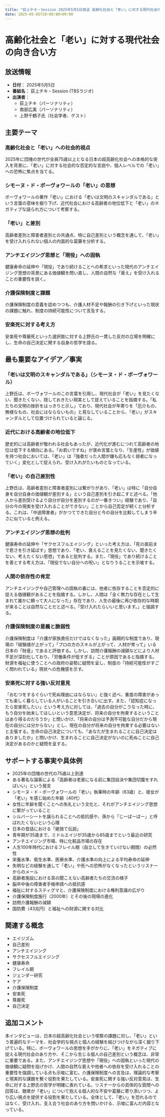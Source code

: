 ```yaml
---
title: "荻上チキ・Session 2025年5月5日放送 高齢化社会と「老い」に対する現代社会の向き合い方"
date: 2025-05-05T20:00:00+09:00
---
```


# 高齢化社会と「老い」に対する現代社会の向き合い方

## 放送情報
- **日付**： 2025年5月5日
- **番組名**： 荻上チキ・Session (TBSラジオ)
- **出演者**： 
  - 荻上チキ（パーソナリティ）
  - 南部広美（パーソナリティ）
  - 上野千鶴子氏（社会学者、ゲスト）

## 主要テーマ

### 高齢化社会と「老い」への社会的視点
2025年に団塊の世代が全員75歳以上となる日本の超高齢化社会への本格的な突入を背景に、「老い」に対する社会的な否定的な言説や、個人レベルでの「老い」への恐怖に焦点を当てる。

### シモーヌ・ド・ボーヴォワールの「老い」の思想
ボーヴォワールの著作「老い」における「老いは文明のスキャンダルである」という言葉の意味を掘り下げ、近代社会における高齢者の地位低下と「老い」のネガティブな語られ方について考察する。

### 「老い」と差別
高齢者差別と障害者差別との共通点、特に自己差別という概念を通して、「老い」を受け入れられない個人の内面的な葛藤を分析する。

### アンチエイジング思想と「現役」への固執
健康寿命の延伸や「現役」であり続けることへの希求といった現代のアンチエイジング思想の背景にある価値観を問い直し、人間の自然な「衰え」を受け入れることの重要性を説く。

### 介護保険制度と課題
介護保険制度の意義を認めつつも、介護人材不足や報酬の引き下げといった現状の課題に触れ、制度の持続可能性について言及する。

### 安楽死に対する考え方
安楽死や尊厳死といった選択肢に対する上野氏の一貫した反対の立場を明確にし、生命の自己決定に関する自身の哲学を語る。

## 最も重要なアイデア／事実

### 「老いは文明のスキャンダルである」（シモーヌ・ド・ボーヴォワール）
上野氏は、ボーヴォワールのこの言葉を引用し、現代社会が「老い」を見たくない、聞きたくない、隠しておきたい現実として捉えていることを指摘する。「私たちの文明の挫折をはっきりと示し」ており、現代社会が年寄りを「厄介もの、無様なもの、社会にはならないもの」と見なしていることから、「老い」がスキャンダルとして位置づけられていると論じる。

### 近代における高齢者の地位低下
歴史的には高齢者が敬われる社会もあったが、近代化が進むにつれて高齢者の地位は低下する傾向にある。「お若いですね」が褒め言葉となり、「生産性」が価値を持つ社会においては、「老い」は「強者だった人間が嫌も応もなく弱者になっていく」変化として捉えられ、受け入れがたいものとなっている。

### 「老い」の自己差別性
上野氏は、高齢者差別と障害者差別には繋がりがあり、「老い」は特に「自分自身を自分自身の価値観が差別する」という自己差別を引き起こすと述べる。「他人から差別受けるより自分が自分を差別するのが一番きつい」経験であり、「自分の今の現実を受け入れることができない」ことから自己否定が続くと分析する。これは、「中途障害者」がかつてできた自分と今の自分を比較してしまう辛さに似ていると例える。

### アンチエイジング思想の批判
健康寿命の延伸や「サクセスフルエイジング」といった考え方は、「死の直前まで若さを引き延ばす」思想であり、「老い、衰えることを見たくない、聞きたくない、考えたくない思想」であると批判する。また、「現役」であり続けることを善とする考え方は、「現役でない自分への呪い」となりうることを示唆する。

### 人間の依存性の肯定
アンチエイジングや自己管理への固執の裏には、他者に依存することを否定的に捉える価値観があることを指摘する。しかし、人間は「全く無力な存在として生まれて誰かに頼って大人になった」存在であり、人生の最後に再び依存的な時期が来ることは自然なことだと述べる。「受け入れたらいいと思います。」と強調する。

### 介護保険制度の意義と脆弱性
介護保険制度は「介護が家族責任だけではなくなった」画期的な制度であり、現場の「経験値が上がって」「プロの方のスキルが上がって、人材が育って」いる日本の「財産」であると評価する。しかし、訪問介護報酬の減額などにより人材不足が深刻化しており、「労働条件が低すぎる」ことが原因であると指摘する。財源を福祉に使うことへの政府の姿勢に疑問を呈し、制度の「持続可能性がすごく問われている」現状への危機感を示す。

### 安楽死に対する強い反対意見
「おむつをするぐらいで死ぬ理由にはならない」と強く述べ、重度の障害があっても楽しく暮らしている人がいることを引き合いに出す。また、「認知症になったら安楽死したい」という考え方に対しては、「過去の自分がこうなった時に、もう自分を始末してほしいという意思決定が、将来の自分を拘束するということはあり得るのだろうか」と問いかけ、「将来の自分は予測不可能な自分だから現在の自分には分からない」とし、現在の自分が将来の自分を拘束する必要はないと主張する。生命の自己決定についても、「あなたが生まれることに自己決定はありましたか」と問いかけ、生まれることに自己決定がないのに死ぬことに自己決定があるのかと疑問を呈する。

## サポートする事実や具体例

- 2025年の団塊の世代の75歳以上到達
- ある著名な論客による「高齢者は老衰になる前に集団自決や集団切腹をすればいい」という発言
- シモーヌ・ド・ボーヴォワールの「老い」執筆時の年齢（63歳）と、彼女が「老い」を感じ始めた年齢（40代）
- 女性に年齢を聞くことへの失礼という文化と、それがアンチエイジング思想に繋がっていること
- シルバーシートを譲られることへの抵抗感や、孫から「じーばーばー」と呼ばれたくないという心理
- 日本の昔話における「姥捨て伝説」
- 青年期が35歳まで、ミドルエイジが35歳から65歳までという最近の研究
- アンチエイジング市場、特に化粧品市場の存在
- 人生100年時代におけるフレイル期（自立して生きていけない期間）の必然性
- 栄養水準、衛生水準、医療水準、介護水準の向上による平均寿命の延伸
- 失明などの経験を通して「老い」や死への恐怖がなくなったというリスナーからのメール
- 高齢者施設における耳の聞こえない高齢者たちの交流の様子
- 脳卒中後の障害者手帳申請への抵抗感
- 福祉に対するスティグマと、介護保険制度における権利意識の広がり
- 介護保険制度施行（2000年）とその後の現場の進化
- 訪問介護報酬の減額
- 国防費（43兆円）と福祉への財源に関する対比

## 関連する概念

- エイジズム
- 自己差別
- アンチエイジング
- サクセスフルエイジング
- 健康寿命
- フレイル期
- ジェンダー研究
- ケア
- 介護保険制度
- 安楽死
- 尊厳死
- 自己決定

## 追加コメント

本インタビューは、日本の超高齢化社会という喫緊の課題に対し、「老い」という普遍的なテーマを、社会学的な視点と個人の経験を結びつけながら深く掘り下げている。特に、ボーヴォワールの思想を手がかりに、「老い」をネガティブに捉える現代社会のあり方や、そこから生じる個人の自己差別という概念は、非常に重要である。また、アンチエイジング思想や「現役」への固執といった現代の価値観に疑問を投げかけ、人間の自然な衰えや他者への依存を受け入れることの重要性を強調している点も示唆に富む。介護保険制度への言及は、理論的な考察と現実的な課題を繋ぐ役割を果たしている。安楽死に関する強い反対意見は、生命に対する上野氏の哲学が明確に表れている。リスナーからの具体的な質問への回答は、聴衆が「老い」について抱える個人的な不安や葛藤に寄り添いつつ、より広い視点を提供する役割を果たしている。全体として、「老い」を恐れるのではなく、受け入れ、支え合う社会のあり方を問いかける、示唆に富んだ内容となっている。
